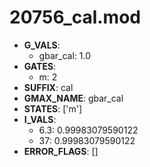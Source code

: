 # 20756_cal.mod

- **G_VALS**:
  - gbar_cal: 1.0
- **GATES**:
  - m: 2
- **SUFFIX**: cal
- **GMAX_NAME**: gbar_cal
- **STATES**: ['m']
- **I_VALS**:
  - 6.3: 0.99983079590122
  - 37: 0.99983079590122
- **ERROR_FLAGS**: []
